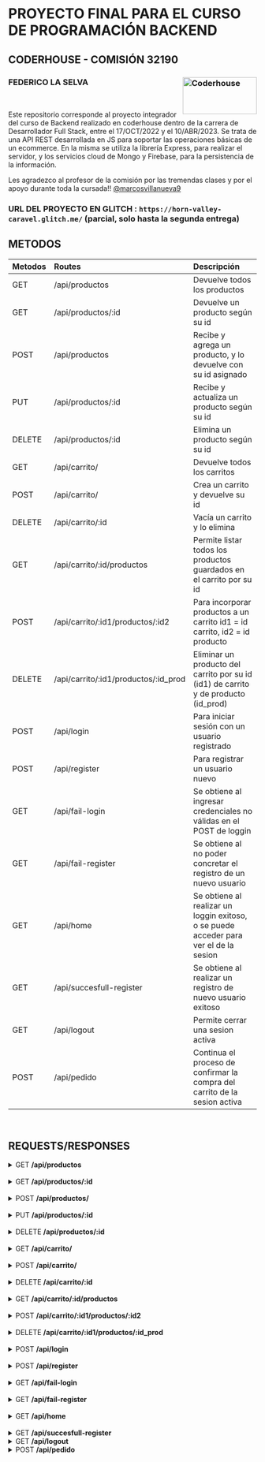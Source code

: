 # PROYECTO FINAL PARA EL CURSO DE PROGRAMACIÓN BACKEND
## CODERHOUSE - COMISIÓN 32190		
### FEDERICO LA SELVA		<img align="right" alt="Coderhouse" height="75" width="150" src="https://concentrika.ucentral.edu.co/wp-content/uploads/2021/11/coderhouse-logo.png">	

<br>

Este repositorio corresponde al proyecto integrador del curso de Backend realizado en coderhouse dentro de la carrera de Desarrollador Full Stack, entre el 17/OCT/2022 y el 10/ABR/2023.
Se trata de una API REST desarrollada en JS para soportar las operaciones básicas de un ecommerce.
En la misma se utiliza la librería Express, para realizar el servidor, y los servicios cloud de Mongo y Firebase, para la persistencia de la información.

Les agradezco al profesor de la comisión por las tremendas clases y por el apoyo durante toda la cursada!! [@marcosvillanueva9](https://github.com/marcosvillanueva9)


### URL DEL PROYECTO EN GLITCH : `https://horn-valley-caravel.glitch.me/` (parcial, solo hasta la segunda entrega)


## METODOS

| Metodos | Routes                                          | Descripción                                                              			|
| :---    |     :---                                        | :---                                                                			|
| GET     | /api/productos                                  | Devuelve todos los productos                                       			|
| GET     | /api/productos/:id 		                    | Devuelve un producto según su id                            	 			|
| POST    | /api/productos                                  | Recibe y agrega un producto, y lo devuelve con su id asignado	 			|
| PUT     | /api/productos/:id       		            | Recibe y actualiza un producto según su id		         			|
| DELETE  | /api/productos/:id 		                    | Elimina un producto según su id		                         			|
| GET     | /api/carrito/		    		    | Devuelve todos los carritos					 			|
| POST    | /api/carrito/		    		    | Crea un carrito y devuelve su id					 			|
| DELETE  | /api/carrito/:id		                    | Vacía un carrito y lo elimina	                                 			|
| GET     | /api/carrito/:id/productos    		    | Permite listar todos los productos guardados en el carrito por su id  	 		|
| POST    | /api/carrito/:id1/productos/:id2   		    | Para incorporar productos a un carrito id1 = id carrito, id2 = id producto 		|
| DELETE  | /api/carrito/:id1/productos/:id_prod	    | Eliminar un producto del carrito por su id (id1) de carrito y de producto (id_prod) 	|
| POST	  | /api/login					    | Para iniciar sesión con un usuario registrado					 	|
| POST	  | /api/register				    | Para registrar un usuario nuevo							 	|
| GET	  | /api/fail-login				    | Se obtiene al ingresar credenciales no válidas en el POST de loggin		 	|
| GET	  | /api/fail-register				    | Se obtiene al no poder concretar el registro de un nuevo usuario			 	|
| GET	  | /api/home					    | Se obtiene al realizar un loggin exitoso, o se puede acceder para ver el de la sesion	|
| GET	  | /api/succesfull-register			    | Se obtiene al realizar un registro de nuevo usuario exitoso		 		|
| GET	  | /api/logout					    | Permite cerrar una sesion activa						 		|
| POST	  | /api/pedido					    | Continua el proceso de confirmar la compra del carrito de la sesion activa		|

<br>

## REQUESTS/RESPONSES

<details>
<summary>GET <b>/api/productos</b></summary> 

```js
GET http://localhost:8080/api/productos
```
### Ejemplo respuesta

```json
[
	{"id":1,
	"timestamp":1670096837624,
	"nombre":"Raqueta",
	"descripcion":"Raqueta",
	"código":"Raqueta",
	"foto":"https://cdn1.iconfinder.com/data/icons/rcons-basic-sport/16/fitness_tennis_game_raquet_training_play_sport-512.png",
	"precio":100,"stock":25
	},
	{"id":2,
	"timestamp":1670096837624,
	"nombre":"Pelota de futbol",
	"descripcion":"Pelota de futbol",
	"código":"Pelota de futbol",
	"foto":"https://cdn2.iconfinder.com/data/icons/ios-7-icons/50/football-512.png",
	"precio":35,"stock":78
	}
]
```
</details>
<br>

<details>
<summary>GET <b>/api/productos/:id</b></summary> 

```js
GET http://localhost:8080/api/productos/1
```
### Ejemplo respuesta

```json
{
	"codigo": "Raqueta",
	"foto": "https://cdn1.iconfinder.com/data/icons/rcons-basic-sport/16/fitness_tennis_game_raquet_training_play_sport-512.png",
	"stock": 25,
	"descripcion": "Raqueta",
	"precio": 100,
	"timestamp": 1670096837624,
	"idStore": 1,
	"nombre": "Raqueta"
}
```
</details>
<br>

<details>
<summary>POST <b>/api/productos/</b></summary> 

```js
POST http://localhost:8080/api/productos/
```
### Ejemplo solicitud

```json
{
	"codigo": "Raqueta2",
	"foto": "https://cdn1.iconfinder.com/data/icons/rcons-basic-sport/16/fitness_tennis_game_raquet_training_play_sport-512.png",
	"stock": 25,
	"descripcion": "Raqueta",
	"precio": 500,
	"idStore": 4,
	"nombre": "Raqueta2"
}
```

### Ejemplo respuesta

```json
{
	"codigo": "Raqueta2",
	"foto": "https://cdn1.iconfinder.com/data/icons/rcons-basic-sport/16/fitness_tennis_game_raquet_training_play_sport-512.png",
	"stock": 25,
	"descripcion": "Raqueta",
	"precio": 500,
	"idStore": 4,
	"nombre": "Raqueta2",
	"timestamp": 1678033395055,
	"id": 4
}
```
</details>
<br>


<details>
<summary>PUT <b>/api/productos/:id</b></summary> 

```js
PUT http://localhost:8080/api/productos/4
```
### Ejemplo solicitud

```json
{
	"codigo": "Raqueta2",
	"foto": "https://cdn1.iconfinder.com/data/icons/rcons-basic-sport/16/fitness_tennis_game_raquet_training_play_sport-512.png",
	"stock": 6,
	"descripcion": "Raqueta2",
	"precio": 5000000,
	"idStore": 4,
	"nombre": "Raqueta2"
}
```

### Ejemplo respuesta

```json
{
	"ok": "producto actualizado"
}
```
</details>
<br>


<details>
<summary>DELETE <b>/api/productos/:id</b></summary> 

```js
DELETE http://localhost:8080/api/productos/4
```

### Ejemplo respuesta

```json
{
	"ok": "producto eliminado"
}
```
</details>
<br>

<details>
<summary>GET <b>/api/carrito/</b></summary> 

```js
GET http://localhost:8080/api/carrito/
```

### Ejemplo respuesta

```json
[
	{
		"_id": "63acb3f740a3d442f972f4c1",
		"timestamp": 1672262647281,
		"productos": [
			{
				"idStore": 1,
				"timestamp": 1670096837624,
				"nombre": "Raqueta",
				"descripcion": "Raqueta",
				"codigo": "Raqueta",
				"foto": "https://cdn1.iconfinder.com/data/icons/rcons-basic-sport/16/fitness_tennis_game_raquet_training_play_sport-512.png",
				"precio": 100,
				"stock": 25,
				"_id": "63acb41840a3d442f972f4c9"
			},
			{
				"idStore": 2,
				"timestamp": 1670096837624,
				"nombre": "Pelota de futbol",
				"descripcion": "Pelota de futbol",
				"codigo": "Pelota de futbol",
				"foto": "https://cdn2.iconfinder.com/data/icons/ios-7-icons/50/football-512.png",
				"precio": 35,
				"stock": 78,
				"_id": "63acb41e40a3d442f972f4d3"
			}
		],
		"__v": 0
	},
	{
		"_id": "640241997d58d47da33ddf90",
		"timestamp": 1677869465621,
		"productos": [],
		"__v": 0
	},
	{
		"_id": "640241de63d5e918cbdb83bc",
		"timestamp": 1677869534518,
		"productos": [],
		"__v": 0
	}	
]
```
</details>
<br>


<details>
<summary>POST <b>/api/carrito/</b></summary> 

```js
POST http://localhost:8080/api/carrito/
```

### Ejemplo respuesta

```json
{
	"id del carrito nuevo": "6404c4361a63250879cf29f9"
}
```
</details>
<br>

<details>
<summary>DELETE <b>/api/carrito/:id</b></summary> 

```js
DELETE http://localhost:8080/api/carrito/6404c4361a63250879cf29f9
```

### Ejemplo respuesta

```json
{
	"ok": "carrito eliminado"
}
```
</details>
<br>

<details>
<summary>GET <b>/api/carrito/:id/productos</b></summary> 

```js
GET http://localhost:8080/api/carrito/63acb3f740a3d442f972f4c1/productos
```

### Ejemplo respuesta

```json
[
	{
		"idStore": 1,
		"timestamp": 1670096837624,
		"nombre": "Raqueta",
		"descripcion": "Raqueta",
		"codigo": "Raqueta",
		"foto": "https://cdn1.iconfinder.com/data/icons/rcons-basic-sport/16/fitness_tennis_game_raquet_training_play_sport-512.png",
		"precio": 100,
		"stock": 25,
		"_id": "63acb41840a3d442f972f4c9"
	},
	{
		"idStore": 2,
		"timestamp": 1670096837624,
		"nombre": "Pelota de futbol",
		"descripcion": "Pelota de futbol",
		"codigo": "Pelota de futbol",
		"foto": "https://cdn2.iconfinder.com/data/icons/ios-7-icons/50/football-512.png",
		"precio": 35,
		"stock": 78,
		"_id": "63acb41e40a3d442f972f4d3"
	}
]
```
</details>
<br>

<details>
<summary>POST <b>/api/carrito/:id1/productos/:id2 </b></summary> 

```js
POST http://localhost:8080/api/carrito/640241de63d5e918cbdb83bc/productos/1
```

### Ejemplo respuesta

```json
{
	"ok": "se agrego el producto al carrito"
}
```
</details>
<br>



<details>
<summary>DELETE <b>/api/carrito/:id1/productos/:id_prod </b></summary> 

```js
DELETE http://localhost:8080/api/carrito/640241de63d5e918cbdb83bc/productos/1
```

### Ejemplo respuesta

```json
{
	"ok": "El producto fue quitado del carrito"
}
```
</details>
<br>


<details>
<summary>POST <b>/api/login </b></summary> 

```js
POST http://localhost:8080/api/login
```
### Ejemplo solicitud

```json
{	
	"username": "fede@fede.com",
	"password": "fede-password"
}
```
	
### Ejemplo respuesta

```json
{
	"ok": "sesion iniciada correctamente",
	"productos disponibles": {
		"0": {
			"idStore": 3,
			"descripcion": "Pelota de basket",
			"timestamp": 1670096837624,
			"nombre": "Pelota de basket",
			"foto": "https://cdn4.iconfinder.com/data/icons/sports-flat-2/48/Basketball-512.png",
			"stock": "50",
			"precio": "30",
			"codigo": "Pelota de basket"
		},
		"1": {
			"codigo": "Pelota de futbol",
			"precio": 35,
			"timestamp": 1670096837624,
			"foto": "https://cdn2.iconfinder.com/data/icons/ios-7-icons/50/football-512.png",
			"nombre": "Pelota de futbol",
			"descripcion": "Pelota de futbol",
			"stock": 78,
			"idStore": 2
		},
		"2": {
			"foto": "https://cdn1.iconfinder.com/data/icons/rcons-basic-sport/16/fitness_tennis_game_raquet_training_play_sport-512.png",
			"codigo": "Raqueta",
			"idStore": 1,
			"stock": 25,
			"timestamp": 1670096837624,
			"precio": 100,
			"descripcion": "Raqueta",
			"nombre": "Raqueta"
		}
	},
	"su carrito": {
		"_id": "640271314e5af1b4ad62c59f",
		"timestamp": 1677881649798,
		"productos": [],
		"__v": 0
	}
}
```
</details>
<br>


<details>
<summary>POST <b>/api/register </b></summary> 

```js
POST http://localhost:8080/api/register
```
### Ejemplo solicitud

```json
{
	"username": "fede@fede.com",
	"password": "fede-password",
	"nombre": "fede",
	"direccion": "avenida siempre viva 123",
	"edad": 30,
	"telefono": 1155550000,
	"avatar": "https://pics.filmaffinity.com/avatar_the_way_of_water-722646748-mmed.jpg"
}
```
	
### Ejemplo respuesta

```json
{
	"ok": "registro de usuario realizado correctamente"
}
```
</details>
<br>

<details>
<summary>GET <b>/api/fail-login </b></summary> 

```js
POST http://localhost:8080/api/login
```
### Ejemplo solicitud

```json
{	
	"username": "usuario-incorrecto",
	"password": "contraseña-incorrecta"
}
```
	
### Ejemplo respuesta

```json
{
	"error": "no fue posible completar el login, verifique usuario y contraseña"
}
```
</details>
<br>

<details>
<summary>GET <b>/api/fail-register </b></summary> 

```js
POST http://localhost:8080/api/register
```
### Ejemplo solicitud

```json
{
	"username": "usuario-en-uso",
	"password": "password",
	"nombre": "federico",
	"direccion": "avenida siempre viva 123",
	"edad": 30,
	"telefono": 1155550000,
	"avatar": "https://pics.filmaffinity.com/avatar_the_way_of_water-722646748-mmed.jpg"
}
```
	
### Ejemplo respuesta

```json
{
	"error": "el usuario ya esta en uso"
}
```
</details>
<br>

<details>
<summary>GET <b>/api/home </b></summary> 

```js
GET http://localhost:8080/api/home
```
	
### Ejemplo respuesta

```json
{
	"ok": "sesion iniciada correctamente",
	"productos disponibles": {
		"0": {
			"stock": "50",
			"foto": "https://cdn4.iconfinder.com/data/icons/sports-flat-2/48/Basketball-512.png",
			"timestamp": 1670096837624,
			"descripcion": "Pelota de basket",
			"nombre": "Pelota de basket",
			"codigo": "Pelota de basket",
			"idStore": 3,
			"precio": "30"
		},
		"1": {
			"codigo": "Pelota de futbol",
			"nombre": "Pelota de futbol",
			"foto": "https://cdn2.iconfinder.com/data/icons/ios-7-icons/50/football-512.png",
			"descripcion": "Pelota de futbol",
			"timestamp": 1670096837624,
			"stock": 78,
			"idStore": 2,
			"precio": 35
		},
		"2": {
			"foto": "https://cdn1.iconfinder.com/data/icons/rcons-basic-sport/16/fitness_tennis_game_raquet_training_play_sport-512.png",
			"codigo": "Raqueta",
			"descripcion": "Raqueta",
			"timestamp": 1670096837624,
			"idStore": 1,
			"precio": 100,
			"stock": 25,
			"nombre": "Raqueta"
		}
	},
	"su carrito": {
		"_id": "640271314e5af1b4ad62c59f",
		"timestamp": 1677881649798,
		"productos": [],
		"__v": 0
	}
}
```
</details>
<br>

<details>
<summary>GET <b>/api/succesfull-register </b></summary> 

```js
POST http://localhost:8080/api/register
```
### Ejemplo solicitud

```json
{
	"username": "fede@fede.com",
	"password": "fede-password",
	"nombre": "fede",
	"direccion": "avenida siempre viva 123",
	"edad": 30,
	"telefono": 1155550000,
	"avatar": "https://pics.filmaffinity.com/avatar_the_way_of_water-722646748-mmed.jpg"
}
```
	
### Ejemplo respuesta

```json
{
	"ok": "registro de usuario realizado correctamente"
}
```
</details>


<details>
<summary>GET <b>/api/logout </b></summary> 

```js
GET http://localhost:8080/api/logout
```
	
### Ejemplo respuesta

```json
{
	"ok": "sesion cerrada correctamente"
}
```
</details>


<details>
<summary>POST <b>/api/pedido </b></summary> 

```js
POST http://localhost:8080/api/pedido
```
	
### Ejemplo respuesta

```json
{
	"ok": "su compra está confirmada bajo el código: 6404c8f71a63250879cf2a23"
}
```
</details>
